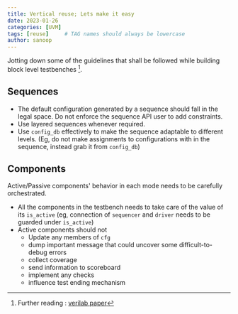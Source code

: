 ```yaml
---
title: Vertical reuse; Lets make it easy
date: 2023-01-26 
categories: [UVM]
tags: [reuse]     # TAG names should always be lowercase
author: sanoop
---
```


Jotting down some of the guidelines that shall be followed while building block level testbenches [^footnote]. 

## Sequences
- The default configuration generated by a sequence should fall in the legal space. Do not enforce the sequence API user to add constraints. 
- Use layered sequences whenever required. 
- Use `config_db` effectively to make the sequence adaptable to different levels. (Eg, do not make assignments to configurations with in the sequence, instead grab it from `config_db`)

## Components

Active/Passive components' behavior in each mode needs to be carefully orchestrated. 
- All the components in the testbench needs to take care of the value of its `is_active`  (eg, connection of `sequencer` and `driver` needs to be guarded under `is_active`)
- Active components should not
  - Update any members of `cfg`
  - dump important message that could uncover some difficult-to-debug errors
  - collect coverage
  - send information to scoreboard
  - implement any checks
  - influence test ending mechanism

[^footnote]: Further reading : [verilab paper](https://www.verilab.com/files/verilab_dvcon_eu2015_2_reuse.pdf)
